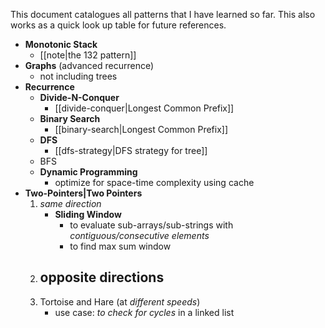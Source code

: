 This document catalogues all patterns that I have learned so far. This also works as a quick look up table for future references.

- **Monotonic Stack**
	- [[note|the 132 pattern]]
- **Graphs** (advanced recurrence)
	- not including trees
- **Recurrence**
	- **Divide-N-Conquer**
		- [[divide-conquer|Longest Common Prefix]]
	- **Binary Search**
		- [[binary-search|Longest Common Prefix]]
	- **DFS**
		- [[dfs-strategy|DFS strategy for tree]]
	- BFS
	- **Dynamic Programming**
		- optimize for space-time complexity using cache
- **Two-Pointers|Two Pointers**
	1. *same direction*
		- **Sliding Window**
			- to evaluate sub-arrays/sub-strings with *contiguous/consecutive elements*
			- to find max sum window
	1. opposite directions
		- 
	2. Tortoise and Hare (at *different speeds*)
		- use case: *to check for cycles* in a linked list
